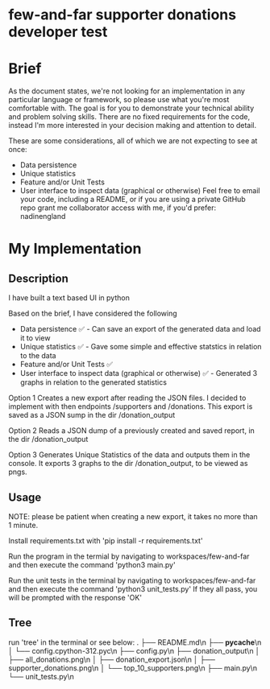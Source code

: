 # few-and-far supporter donations developer test #


# Brief #
As the document states, we're not looking for an implementation in any particular language or framework, so please use what you're most comfortable with. The goal is for you to demonstrate your technical ability and problem solving skills. There are no fixed requirements for the code, instead I'm more interested in your decision making and attention to detail.

These are some considerations, all of which we are not expecting to see at once:
- Data persistence 
- Unique statistics 
- Feature and/or Unit Tests
- User interface to inspect data (graphical or otherwise) 
Feel free to email your code, including a README, or if you are using a private GitHub repo grant me collaborator access with me, if you'd prefer: nadinengland


# My Implementation ##

## Description ##
I have built a text based UI in python

Based on the brief, I have considered the following
- Data persistence ✅ - Can save an export of the generated data and load it to view
- Unique statistics ✅ - Gave some simple and effective statstics in relation to the data
- Feature and/or Unit Tests ✅
- User interface to inspect data (graphical or otherwise) ✅ - Generated 3 graphs in relation to the generated statistics

Option 1 Creates a new export after reading the JSON files. I decided to implement with then endpoints /supporters and /donations. This export is saved as a JSON sump in the dir /donation_output

Option 2 Reads a JSON dump of a previously created and saved report, in the dir /donation_output

Option 3 Generates Unique Statistics of the data and outputs them in the console. It exports 3 graphs to the dir /donation_output, to be viewed as pngs.

## Usage ##
NOTE: please be patient when creating a new export, it takes no more than 1 minute.

Install requirements.txt with 'pip install -r requirements.txt' 

Run the program in the termial by navigating to workspaces/few-and-far and then execute the command 'python3 main.py'

Run the unit tests in the terminal by navigating to workspaces/few-and-far and then execute the command 'python3 unit_tests.py'
If they all pass, you will be prompted with the response 'OK'

## Tree ##
run 'tree' in the terminal or see below: 
.
├── README.md\n
├── __pycache__\n
│   └── config.cpython-312.pyc\n
├── config.py\n
├── donation_output\n
│   ├── all_donations.png\n
│   ├── donation_export.json\n
│   ├── supporter_donations.png\n
│   └── top_10_supporters.png\n
├── main.py\n
└── unit_tests.py\n
